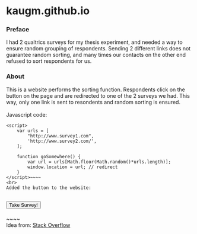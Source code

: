 # kaugm.github.io
### Preface
I had 2 qualtrics surveys for my thesis experiment, and needed a way to ensure random grouping of respondents. Sending 2 different links does not guarantee random sorting, and many times our contacts on the other end refused to sort respondents for us.

### About
This is a website performs the sorting function. Respondents click on the button on the page and are redirected to one of the 2 surveys we had. This way, only one link is sent to resondents and random sorting is ensured.  
<br>
Javascript code:
~~~~
<script>
    var urls = [
        "http://www.survey1.com",
        'http://www.survey2.com/',
    ];

    function goSomewhere() {
        var url = urls[Math.floor(Math.random()*urls.length)];
        window.location = url; // redirect
    }
</script>~~~~
<br>
Added the button to the website:
~~~~
<h2><button class="w3-button" onclick="randomsort()"><span class="w3-center w3-padding-large w3-xlarge">Take Survey!</span></button></h2>
~~~~
<br>
Idea from: <a href="https://stackoverflow.com/questions/18038671/how-can-i-create-a-button-that-links-to-multiple-websites-randomly">Stack Overflow</a>